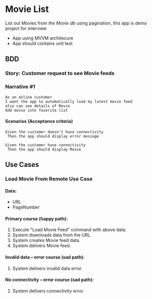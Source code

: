 
# Movie List

List out Movies from *the Movie db* using pagination, this app is demo project for interview
- App using MVVM architecure
- App should contains unit test


## BDD

### Story: Customer request to see Movie feeds
### Narrative #1

```
As an online customer
I want the app to automatically load my latest movie feed
also can see details of Movie
Add movie into favorite list
```

#### Scenarios (Acceptance criteria)

```
Given the customer doesn't have connectivity
 Then the app should display error message 

Given the customer have connectivity
 Then the app should display Movie
```

## Use Cases

### Load Movie From Remote Use Case

#### Data:
- URL
- PageNumber

#### Primary course (happy path):
1. Execute "Load Movie Feed" command with above data.
2. System downloads data from the URL.
3. System creates Movie feed data.
4. System delivers Movie feed.

#### Invalid data – error course (sad path):
1. System delivers invalid data error.

#### No connectivity – error course (sad path):
1. System delivers connectivity error.
